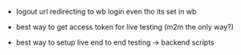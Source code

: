 - logout url redirecting to wb login even tho its set in wb

- best way to get access token for live testing (m2m the only way?)
- best way to setup live end to end testing -> backend scripts